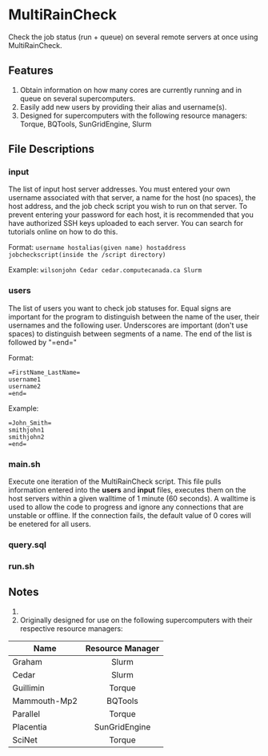 # MultiRainCheck
Check the job status (run + queue) on several remote servers at once using MultiRainCheck.  

## Features
1. Obtain information on how many cores are currently running and in queue on several supercomputers.
2. Easily add new users by providing their alias and username(s).
3. Designed for supercomputers with the following resource managers: Torque, BQTools, SunGridEngine, Slurm

## File Descriptions

### input
The list of input host server addresses. You must entered your own username associated with that server, a name for the host (no spaces), the host address, and the job check script you wish to run on that server. To prevent entering your password for each host, it is recommended that you have authorized SSH keys uploaded to each server. You can search for tutorials online on how to do this. 

Format: 
```username hostalias(given name) hostaddress jobcheckscript(inside the /script directory)```

Example: 
```wilsonjohn Cedar cedar.computecanada.ca Slurm```

### users
The list of users you want to check job statuses for. Equal signs are important for the program to distinguish between the name of the user, their usernames and the following user. Underscores are important (don't use spaces) to distinguish between segments of a name. The end of the list is followed by "=end="

Format: 
```
=FirstName_LastName=
username1
username2
=end=
```

Example:
```
=John_Smith=
smithjohn1
smithjohn2
=end=
```

### main.sh
Execute one iteration of the MultiRainCheck script. This file pulls information entered into the __users__ and __input__ files, executes them on the host servers within a given walltime of 1 minute (60 seconds). A walltime is used to allow the code to progress and ignore any connections that are unstable or offline. If the connection fails, the default value of 0 cores will be enetered for all users.

### query.sql

### run.sh

## Notes
1. 
2. Originally designed for use on the following supercomputers with their respective resource managers:

| Name         | Resource Manager |
| ------------ |:----------------:|
| Graham       | Slurm            |
| Cedar        | Slurm            |
| Guillimin    | Torque           |
| Mammouth-Mp2 | BQTools          |
| Parallel     | Torque           | 
| Placentia    | SunGridEngine    |
| SciNet       | Torque           |
